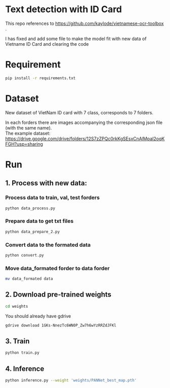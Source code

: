 # Text detection with ID Card
This repo references to https://github.com/kaylode/vietnamese-ocr-toolbox .<br />

I has fixed and add some file to make the model fit with new data of Vietname ID Card and clearing the code

# Requirement
```bash
pip install -r requirements.txt
```

# Dataset
New dataset of VietNam ID card with 7 class, corresponds to 7 folders.<br />

In each forders there are images accompanying the corresponding json file (with the same name).<br />
The example dataset: https://drive.google.com/drive/folders/12S7zZPQc0rkKgSEsxCnAlMpaI2oqKFGH?usp=sharing

# Run

## 1. Process with new data:

### Process data to train, val, test forders
```bash
python data_process.py
```

### Prepare data to get txt files
```bash
python data_prepare_2.py
```

### Convert data to the formated data
```bash
python convert.py
```

### Move data_formated forder to data forder
```bash
mv data_formated data
```

## 2. Download pre-trained weights
```bash
cd weights
```
You should already have gdrive
```bash
gdrive download 1GKs-NnezTc6WN0P_Zw7h6wYzRRZdJFKl
```
## 3. Train
```bash
python train.py
```

## 4. Inference
```bash
python inference.py --weight 'weights/PANNet_best_map.pth'
```



